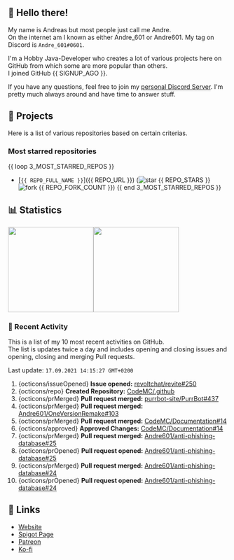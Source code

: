 <!-- Links -->
[purr]: https://purrbot.site
[discord]: https://discord.gg/6dazXp6
[website]: https://andre601.ch
[spigot]: https://www.spigotmc.org/resources/authors/56829/
[patreon]: https://patreon.com/andre_601
[ko-fi]: https://ko-fi.com/andre_601

<!-- SVGs -->
[star]: https://cdn.jsdelivr.net/gh/Readme-Workflows/Readme-Icons@main/icons/octicons/StarredRepository.svg
[fork]: https://cdn.jsdelivr.net/gh/Readme-Workflows/Readme-Icons@main/icons/octicons/ForkedRepository.svg

## 👋 Hello there!
My name is Andreas but most people just call me Andre.  
On the internet am I known as either Andre_601 or Andre601. My tag on Discord is `Andre_601#0601`.

I'm a Hobby Java-Developer who creates a lot of various projects here on GitHub from which some are more popular than others.  
I joined GitHub {{ SIGNUP_AGO }}.

If you have any questions, feel free to join my [personal Discord Server][discord]. I'm pretty much always around and have time to answer stuff.

## 📁 Projects
Here is a list of various repositories based on certain criterias.

### Most starred repositories

{{ loop 3_MOST_STARRED_REPOS }}
- [`{{ REPO_FULL_NAME }}`]({{ REPO_URL }}) (![star] {{ REPO_STARS }} ![fork] {{ REPO_FORK_COUNT }})
{{ end 3_MOST_STARRED_REPOS }}

## 📊 Statistics
<img height="195px" src="https://github-readme-stats.vercel.app/api?username=Andre601&show_icons=true&hide_rank=true&title_color=3498db&bg_color=ffffff00&text_color=718096&disable_animations=true"><img height="195px" src="https://github-readme-stats.vercel.app/api/top-langs?username=Andre601&layout=compact&title_color=3498db&bg_color=ffffff00&text_color=718096">

### 📜 Recent Activity
This is a list of my 10 most recent activities on GitHub.  
The list is updates twice a day and includes opening and closing issues and opening, closing and merging Pull requests.

<!--RECENT_ACTIVITY:last_update-->
Last update: `17.09.2021 14:15:27 GMT+0200`
<!--RECENT_ACTIVITY:last_update_end-->
<!--RECENT_ACTIVITY:start-->
1. {octicons/issueOpened} **Issue opened:** [revoltchat/revite#250](https://github.com/revoltchat/revite/issues/250)
2. {octicons/repo} **Created Repository:** [CodeMC/.github](https://github.com/CodeMC/.github)
3. {octicons/prMerged} **Pull request merged:** [purrbot-site/PurrBot#437](https://github.com/purrbot-site/PurrBot/pull/437)
4. {octicons/prMerged} **Pull request merged:** [Andre601/OneVersionRemake#103](https://github.com/Andre601/OneVersionRemake/pull/103)
5. {octicons/prMerged} **Pull request merged:** [CodeMC/Documentation#14](https://github.com/CodeMC/Documentation/pull/14)
6. {octicons/approved} **Approved Changes:** [CodeMC/Documentation#14](https://github.com/CodeMC/Documentation/pull/14#pullrequestreview-753159710)
7. {octicons/prMerged} **Pull request merged:** [Andre601/anti-phishing-database#25](https://github.com/Andre601/anti-phishing-database/pull/25)
8. {octicons/prOpened} **Pull request opened:** [Andre601/anti-phishing-database#25](https://github.com/Andre601/anti-phishing-database/pull/25)
9. {octicons/prMerged} **Pull request merged:** [Andre601/anti-phishing-database#24](https://github.com/Andre601/anti-phishing-database/pull/24)
10. {octicons/prOpened} **Pull request opened:** [Andre601/anti-phishing-database#24](https://github.com/Andre601/anti-phishing-database/pull/24)
<!--RECENT_ACTIVITY:end-->

## 🔗 Links
- [Website]
- [Spigot Page][spigot]
- [Patreon]
- [Ko-fi]
